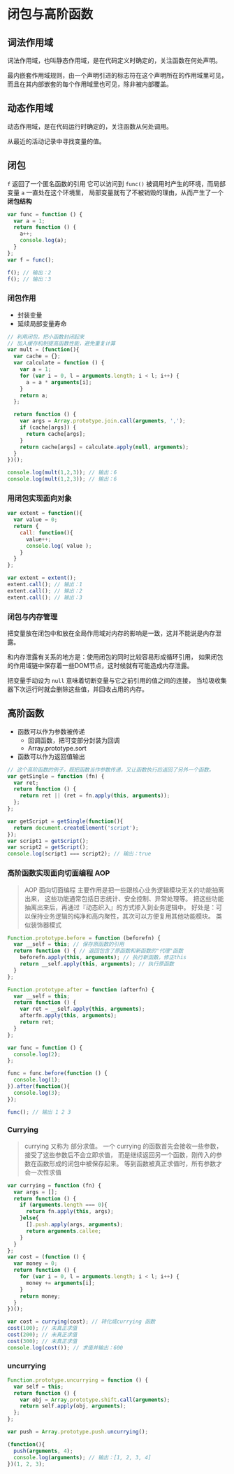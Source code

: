 # 闭包与高阶函数

## 词法作用域

词法作用域，也叫静态作用域，是在代码定义时确定的，关注函数在何处声明。

最内嵌套作用域规则，由一个声明引进的标志符在这个声明所在的作用域里可见，
而且在其内部嵌套的每个作用域里也可见，除非被内部覆盖。

## 动态作用域

动态作用域，是在代码运行时确定的，关注函数从何处调用。

从最近的活动记录中寻找变量的值。

## 闭包

`f` 返回了一个匿名函数的引用
它可以访问到 `func()` 被调用时产生的环境，而局部变量 `a` 一直处在这个环境里，
局部变量就有了不被销毁的理由，从而产生了一个 **闭包结构**

```javascript
var func = function () {
  var a = 1;
  return function () {
    a++;
    console.log(a);
  }
};
var f = func();

f(); // 输出：2
f(); // 输出：3
```

### 闭包作用

* 封装变量
* 延续局部变量寿命

```javascript
// 利用闭包，把小函数封闭起来
// 加入缓存机制提高函数性能，避免重复计算
var mult = (function(){
  var cache = {};
  var calculate = function () {
    var a = 1;
    for (var i = 0, l = arguments.length; i < l; i++) {
      a = a * arguments[i];
    }
    return a;
  };

  return function () {
    var args = Array.prototype.join.call(arguments, ',');
    if (cache[args]) {
      return cache[args];
    }
    return cache[args] = calculate.apply(null, arguments);
  }
})();

console.log(mult(1,2,3)); // 输出：6
console.log(mult(1,2,3)); // 输出：6
```

### 用闭包实现面向对象

```javascript
var extent = function(){
  var value = 0;
  return {
    call: function(){
      value++;
      console.log( value );
    }
  }
};

var extent = extent();
extent.call(); // 输出：1
extent.call(); // 输出：2
extent.call(); // 输出：3
```

### 闭包与内存管理

把变量放在闭包中和放在全局作用域对内存的影响是一致，这并不能说是内存泄露。

和内存泄露有关系的地方是：使用闭包的同时比较容易形成循环引用，
如果闭包的作用域链中保存着一些DOM节点，这时候就有可能造成内存泄露。

把变量手动设为 `null` 意味着切断变量与它之前引用的值之间的连接，
当垃圾收集器下次运行时就会删除这些值，并回收占用的内存。

## 高阶函数

* 函数可以作为参数被传递
  * 回调函数，把可变部分封装为回调
  * Array.prototype.sort
* 函数可以作为返回值输出

```javascript
// 这个高阶函数的例子，既把函数当作参数传递，又让函数执行后返回了另外一个函数。
var getSingle = function (fn) {
  var ret;
  return function () {
    return ret || (ret = fn.apply(this, arguments));
  };
};

var getScript = getSingle(function(){
  return document.createElement('script');
});
var script1 = getScript();
var script2 = getScript();
console.log(script1 === script2); // 输出：true
```

### 高阶函数实现面向切面编程 AOP

> AOP 面向切面编程 主要作用是把一些跟核心业务逻辑模块无关的功能抽离出来，
> 这些功能通常包括日志统计、安全控制、异常处理等。
> 把这些功能抽离出来后，再通过『动态织入』的方式掺入到业务逻辑中。
> 好处是：可以保持业务逻辑的纯净和高内聚性，其次可以方便复用其他功能模块。
> 类似装饰器模式

```javascript
Function.prototype.before = function (beforefn) {
  var __self = this; // 保存原函数的引用
  return function () { // 返回包含了原函数和新函数的"代理"函数
    beforefn.apply(this, arguments); // 执行新函数，修正this
    return __self.apply(this, arguments); // 执行原函数
  }
};

Function.prototype.after = function (afterfn) {
  var __self = this;
  return function () {
    var ret = __self.apply(this, arguments);
    afterfn.apply(this, arguments);
    return ret;
  }
};

var func = function () {
  console.log(2);
};

func = func.before(function () {
  console.log(1);
}).after(function(){
  console.log(3);
});

func(); // 输出 1 2 3
```

### Currying

> currying 又称为 部分求值。
> 一个 currying 的函数首先会接收一些参数，接受了这些参数后不会立即求值，
> 而是继续返回另一个函数，刚传入的参数在函数形成的闭包中被保存起来。
> 等到函数被真正求值时，所有参数才会一次性求值


```javascript
var currying = function (fn) {
  var args = [];
  return function () {
    if (arguments.length === 0){
      return fn.apply(this, args);
    }else{
      [].push.apply(args, arguments);
      return arguments.callee;
    }
  }
};
var cost = (function () {
  var money = 0;
  return function () {
    for (var i = 0, l = arguments.length; i < l; i++) {
      money += arguments[i];
    }
    return money;
  }
})();

var cost = currying(cost); // 转化成currying 函数
cost(100); // 未真正求值
cost(200); // 未真正求值
cost(300); // 未真正求值
console.log(cost()); // 求值并输出：600
```

### uncurrying

```javascript
Function.prototype.uncurrying = function () {
  var self = this;
  return function () {
    var obj = Array.prototype.shift.call(arguments);
    return self.apply(obj, arguments);
  };
};

var push = Array.prototype.push.uncurrying();

(function(){
  push(arguments, 4);
  console.log(arguments); // 输出：[1, 2, 3, 4]
})(1, 2, 3);
```

